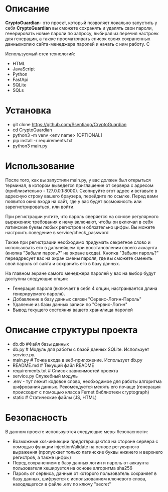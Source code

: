# **Описание**

**CryptoGuardian**- это проект, который позволяет локально запустить у себя **CryptoGuardian** вы сможете сохранять и удалять свои пароли, генерировать новые пароли по запросу, выбирая из перечня настроек для генерации, а также просматривать список своих сохраненных данныхкопию сайта-менеджера паролей и начать с ним работу. С 

Используемый стек технологий:

* HTML 
* JavaScript
* Python 
* FastApi
* SQLite
* SQLs

# **Установка**

* git clone https://github.com/Ssentiago/CryptoGuardian
* cd CryptoGuardian
* python3 -m venv \<env name> \[OPTIONAL]
* pip install -r requirements.txt
* python3 main.py

# **Использование**

После того, как вы запустили main.py, у вас должен был открыться терминал, в котором выведется 
приглашение от сервера с адресом (приблизительно - 127.0.0.1:8000). Скопируйте этот адрес и 
вставьте в адресную строку вашего браузера, перейдите по ссылке. Перед вами появится окно входа 
на сайт,  где у вас будет возможность или зарегистрироваться, или войти. 

При регистрации учтите, что пароль сверяется на основе регулярного выражения: требования к нему 
включают, чтобы он включал в себя латинские буквы любых регистров и обязательно цифры. Вы 
можете настроить поведение в service/check\_password

Также при регистрации необходимо придумать секретное слово и использовать его в дальнейшем при восстановлении своего аккаунта (кнопка "Забыли пароль?" на экране входа). Кнопка "Забыли пароль?" переадресует вас на экран смены пароля, где вы сможете сменить свой пароль от сайта и сохранить его в базу данных.

На главном экране самого менеджера паролей у вас на выбор будут доступны следующие опции:

* Генерация пароля (включает в себя 4 опции, настраивается длина генерируемого пароля). 
* Добавление в базу данных связки "Сервис-Логин-Пароль"
* Удаление из базы данных записи по "Сервис-Логин"
* Вывод текущего состояния вашего хранилища паролей

# Описание структуры проекта
- db.db #Файл базы данных
- db.py # Модуль для работы с базой данных SQLite. Использует service.py.
- main.py # Точка входа в веб-приложение. Использует db.py
- README.md # Текущий файл README
- requirements.txt # Список зависимостей проекта
- service.py Служебный модуль
- .env - тут лежит кодовое слово, необходимое для работы алгоритма шифрования данных. 
  Рекомендуется менять его почаще (генерация происходит с помощью класса Fernet библиотеки cryptograph)
- static # Статические файлы (JS, HTML)

# **Безопасность**

В данном проекте используются следующие меры безопасности:

* Возможные xss-инъекции предотвращаются на стороне сервера с помощью функции injectionValidate на основе регулярного выражения (пропускает только латинские буквы нижнего и верхнего регистров, а также цифры)
* Перед сохранением в базу данных логин и пароль от аккаунта пользователя хешируется на основе алгоритма sha256
* Пароль от сервиса, данные от которого пользователь сохраняет в базу данных, шифруется с использованием ключевого слова, находящегося в файле .env по ключу "secret"
